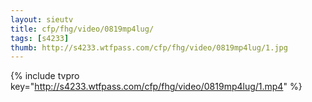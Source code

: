 ```yaml
--- 
layout: sieutv
title: cfp/fhg/video/0819mp4lug/
tags: [s4233]
thumb: http://s4233.wtfpass.com/cfp/fhg/video/0819mp4lug/1.jpg
---
```

{% include tvpro key="http://s4233.wtfpass.com/cfp/fhg/video/0819mp4lug/1.mp4" %} 
